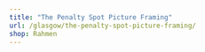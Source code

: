 ```yaml
---
title: "The Penalty Spot Picture Framing"
url: /glasgow/the-penalty-spot-picture-framing/
shop: Rahmen
---
```


